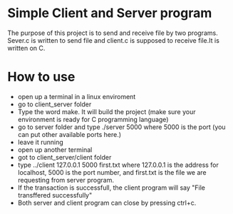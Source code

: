 # Simple Client and Server program
The purpose of this project is to send and receive file by two programs.
Sever.c is written to send file and client.c is supposed to receive file.It is
written on C.

# How to use
  - open up a terminal in a linux enviroment
  - go to client_server folder
  - Type the word make. It will build the project (make sure your environment
    is ready for C programming language)
  - go to server folder and type ./server 5000 where 5000 is the port (you can
    put other available ports here.)
  - leave it running
  - open up another terminal 
  - got to client_server/client folder
  - type ../client 127.0.0.1 5000 first.txt where 127.0.0.1 is the address for
    localhost, 5000 is the port number, and first.txt is the file we are
requesting from server program.
  - If the transaction is successfull, the client program will say "File
    transffered successfully"
  - Both server and client program can close by pressing ctrl+c.
